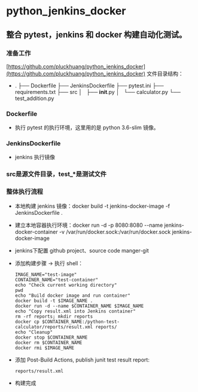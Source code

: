 # python_jenkins_docker


## 整合 pytest，jenkins 和 docker 构建自动化测试。

### 准备工作
[https://github.com/pluckhuang/python_jenkins_docker](https://github.com/pluckhuang/python_jenkins_docker)
文件目录结构：
- .
├── Dockerfile
├── JenkinsDockerfile
├── pytest.ini
├── requirements.txt
├── src
│   ├── __init__.py
│   └── calculator.py
└── test_addition.py

### Dockerfile
- 执行 pytest 的执行环境，这里用的是 python 3.6-slim 镜像。
### JenkinsDockerfile
- jenkins 执行镜像
### src是源文件目录，test_*是测试文件

### 整体执行流程

- 本地构建 jenkins 镜像：docker build -t jenkins-docker-image -f JenkinsDockerfile .
- 建立本地容器执行环境：docker run -d -p 8080:8080 --name jenkins-docker-container -v /var/run/docker.sock:/var/run/docker.sock jenkins-docker-image
- jenkins下配置 github project、source code manger-git
- 添加构建步骤 -> 执行 shell：
    ```shell
    IMAGE_NAME="test-image"
    CONTAINER_NAME="test-container"
    echo "Check current working directory"
    pwd
    echo "Build docker image and run container"
    docker build -t $IMAGE_NAME .
    docker run -d --name $CONTAINER_NAME $IMAGE_NAME
    echo "Copy result.xml into Jenkins container"
    rm -rf reports; mkdir reports
    docker cp $CONTAINER_NAME:/python-test-calculator/reports/result.xml reports/
    echo "Cleanup"
    docker stop $CONTAINER_NAME
    docker rm $CONTAINER_NAME
    docker rmi $IMAGE_NAME
    ```
- 添加 Post-Build Actions, publish junit test result report:
    ```
    reports/result.xml
    ```
    
- 构建完成
   
